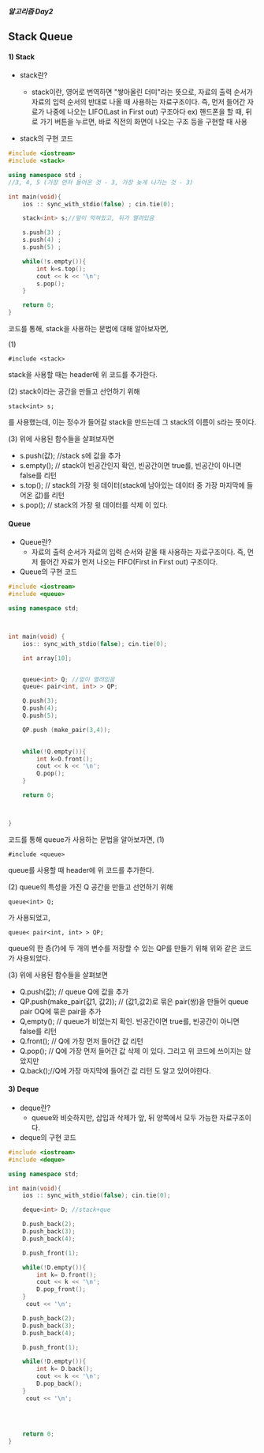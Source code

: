 ##### 알고리즘 Day2

## Stack Queue

#### 1) Stack

- stack란?
    - stack이란, 영어로 번역하면 "쌓아올린 더미"라는 뜻으로,  자료의 출력 순서가 자료의 입력 순서의 반대로 나올 때 사용하는 자료구조이다. 즉, 먼저 들어간 자료가 나중에 나오는 LIFO(Last in First out) 구조아다
    ex) 핸드폰을 할 때, 뒤로 가기 버튼을 누르면, 바로 직전의 화면이 나오는 구조 등을 구현할 때 사용
    
- stack의 구현 코드 
```cpp
#include <iostream>
#include <stack>

using namespace std ;
//3, 4, 5 (가장 먼저 들어온 것 - 3, 가장 늦게 나가는 것 - 3)

int main(void){
    ios :: sync_with_stdio(false) ; cin.tie(0);

    stack<int> s;//앞이 막혀있고, 뒤가 열려있음 

    s.push(3) ;
    s.push(4) ;
    s.push(5) ;

    while(!s.empty()){
        int k=s.top();
        cout << k << '\n';
        s.pop();
    }

    return 0;
}
```
코드를 통해, stack을 사용하는 문법에 대해 알아보자면, 

(1) 
```
#include <stack>
```
stack을 사용할 때는 header에 위 코드를 추가한다.

(2)
stack이라는 공간을 만들고 선언하기 위해 
```
stack<int> s;
```
를 사용했는데, 이는 정수가 들어갈 stack을 만드는데 그 stack의 이름이 s라는 뜻이다.

(3)
위에 사용된 함수들을 살펴보자면 
  - s.push(값); //stack s에 값을 추가
  - s.empty(); // stack이 빈공간인지 확인, 빈공간이면 true를, 빈공간이 아니면 false를 리턴
  - s.top(); // stack의 가장 윗 데이터(stack에 남아있는 데이터 중 가장 마지막에 들어온 값)를 리턴
  - s.pop(); // stack의 가장 윗 데이터를 삭제
  이 있다.

  

#### Queue

- Queue란?
  - 자료의 출력 순서가 자료의 입력 순서와 같올 때 사용하는 자료구조이다. 즉, 먼저 들어간 자료가 먼저 나오는 FIFO(First in First out) 구조이다.
- Queue의 구현 코드
```cpp
#include <iostream>
#include <queue>

using namespace std;



int main(void) {
    ios:: sync_with_stdio(false); cin.tie(0);

    int array[10];


    queue<int> Q; //앞이 열려있음
    queue< pair<int, int> > QP;

    Q.push(3);
    Q.push(4);
    Q.push(5);

    QP.push (make_pair(3,4));
  

    while(!Q.empty()){
        int k=O.front();
        cout << k << '\n';
        Q.pop();
    }

    return 0;



}
```
코드를 통해 queue가 사용하는 문법을 알아보자면, 
(1) 
```
#include <queue>
```
queue를 사용할 때 header에 위 코드를 추가한다.

(2)
queue의 특성을 가진 Q 공간을 만들고 선언하기 위해 
```
queue<int> Q;
```
가 사용되었고,
```
queue< pair<int, int> > QP;
```
queue의 한 층(?)에 두 개의 변수를 저장할 수 있는 QP를 만들기 위해 위와 같은 코드가 사용되었다.

(3)
위에 사용된 함수들을 살펴보면 
- Q.push(값); // queue Q에 값을 추가
- QP.push(make_pair(값1, 값2)); // (값1,값2)로 묶은 pair(쌍)을 만들어 queue pair OQ에 묶은 pair을 추가
- Q,empty(); // queue가 비었는지 확인. 빈공간이면 true를, 빈공간이 아니면 false를 리턴
- Q.front(); // Q에 가장 먼저 들어간 값 리턴
- Q.pop(); // Q에 가장 먼저 들어간 값 삭제
이 있다.
그리고 위 코드에 쓰이지는 않았지만 
- Q.back();//Q에 가장 마지막에 들어간 값 리턴
도 알고 있어야한다.

#### 3) Deque

- deque란?
  - queue와 비슷하지만, 삽입과 삭제가 앞, 뒤 양쪽에서 모두 가능한 자료구조이다.
- deque의 구현 코드

```cpp
#include <iostream>
#include <deque>

using namespace std;

int main(void){
    ios :: sync_with_stdio(false); cin.tie(0);

    deque<int> D; //stack+que

    D.push_back(2);
    D.push_back(3);
    D.push_back(4);

    D.push_front(1);

    while(!D.empty()){
        int k= D.front();
        cout << k << '\n';
        D.pop_front();
    }
     cout << '\n';

    D.push_back(2);
    D.push_back(3);
    D.push_back(4);

    D.push_front(1);

    while(!D.empty()){
        int k= D.back();
        cout << k << '\n';
        D.pop_back();
    }
     cout << '\n';

    
     

    return 0;
}
```



